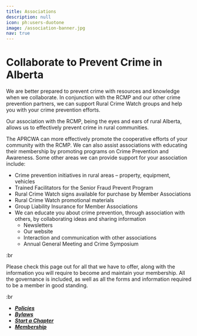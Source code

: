 ```yaml
---
title: Associations
description: null
icon: ph:users-duotone
image: /association-banner.jpg
nav: true
---
```


# Collaborate to Prevent Crime in Alberta

We are better prepared to prevent crime with resources and knowledge when we collaborate. In conjunction with the RCMP and our other crime prevention partners, we can support Rural Crime Watch groups and help you with your crime prevention efforts.

Our association with the RCMP, being the eyes and ears of rural Alberta, allows us to effectively prevent crime in rural communities.

The APRCWA can more effectively promote the cooperative efforts of your community with the RCMP. We can also assist associations with educating their membership by promoting programs on Crime Prevention and Awareness. Some other areas we can provide support for your association include:

- Crime prevention initiatives in rural areas – property, equipment, vehicles
- Trained Facilitators for the Senior Fraud Prevent Program
- Rural Crime Watch signs available for purchase by Member Associations
- Rural Crime Watch promotional materials
- Group Liability Insurance for Member Associations
- We can educate you about crime prevention, through association with others, by collaborating ideas and sharing information
  * Newsletters
  * Our website
  * Interaction and communication with other associations
  * Annual General Meeting and Crime Symposium

:br 

Please check this page out for all that we have to offer, along with the information you will require to become and maintain your membership. All the governance is included, as well as all the forms and information required to be a member in good standing.

:br

- _**[Policies](https://www.ruralcrimewatch.ab.ca/associations/policies)**_
- _**[Bylaws](https://www.ruralcrimewatch.ab.ca/associations/bylaws")**_
- _**[Start a Chapter](https://www.ruralcrimewatch.ab.ca/associations/start-an-association")**_
- _**[Membership](https://www.ruralcrimewatch.ab.ca/associations/membership")**_
